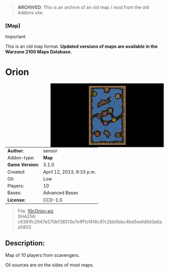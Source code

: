 > **ARCHIVED**: This is an archive of an old map / mod from the old Addons site.

### [Map]

> [!IMPORTANT]
> This is an old map format. **Updated versions of maps are available in the Warzone 2100 Maps Database.**

# Orion

<img src="./preview.jpg" align="right" />

| | |
| - | - |
| __Author:__ | sensor |
| Addon-type: | __Map__ |
| __Game Version:__ | 3.1.0 |
| Created: | April 12, 2013, 9:33 p.m. |
| Oil: | Low |
| Players: | 10 |
| Bases: | Advanced Bases |
| __License:__ | CC0-1.0 |

> File: [10cOrion.wz](https://github.com/Warzone2100/old-addons-site/raw/main/assets/125/10cOrion.wz)  
> SHA256: c6391fc2947e570bf38513e7e1ff1cf416c97c2bb0bbc4bd5eafd9d3a6aa5803

## Description:

Map of 10 players from scavengers.

Oil sources are on the sides of most maps.


